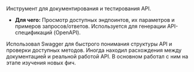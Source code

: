 Инструмент для документирования и тестирования API.

- **Для чего:** Просмотр доступных эндпоинтов, их параметров и примеров запросов/ответов. Используется для генерации API-спецификаций (OpenAPI).

Использовал Swagger для быстрого понимания структуры API и проверки доступных методов. Иногда находил расхождения между документацией и реальной работой API. В основном работал с ним на этапе изучения новых фич.
